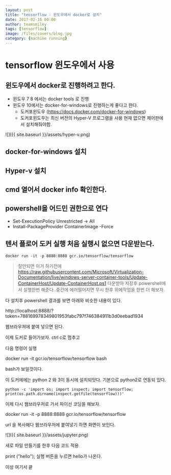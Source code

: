 ```yaml
--- 
layout: post 
title: "tensorflow - 윈도우에서 docker로 설치" 
date: 2017-02-16 00:00  
author: teamsmiley 
tags: [tensorflow]
image: /files/covers/blog.jpg
category: {machine running}
---
```


# tensorflow 윈도우에서 사용  

## 윈도우에서 docker로 진행하려고 한다. 

* 윈도우 7 8 에서는 docker tools 로 진행 
* 윈도우 10에서는 docker-for-windows로 진행하는게 좋다고 한다. 
    * 도커포윈도우 (https://docs.docker.com/docker-for-windows)
    * 도커포윈도우는 최신 버전의 Hyper-V 프로그램을 사용 현재 없으면 제어판에서 설치해줘야함. 

![]({{ site.baseurl }}/assets/hyper-v.png)


## docker-for-windows 설치 

## Hyper-v 설치 

## cmd 열어서 docker info  확인한다. 

## powershell을 어드민 권한으로 연다

* Set-ExecutionPolicy Unrestricted -> All
* Install-PackageProvider ContainerImage -Force 

## 텐서 플로어 도커 실행 처음 실행시 없으면 다운받는다. 
```
docker run -it -p 8888:8888 gcr.io/tensorflow/tensorflow
```

> 잘안되면 이거 하기전에 https://raw.githubusercontent.com/Microsoft/Virtualization-Documentation/live/windows-server-container-tools/Update-ContainerHost/Update-ContainerHost.ps1 다운받아 저장후 powershell에서 실행한번 해준다..중간에 에러떨어지면 무시 한후 위에작업을 한번 더 해보자.

다 설치후 powershell 결과를 보면 아래와 비슷한 내용이 있다. 

http://localhost:8888/?token=788169978349801953fabc797f746384911b3d0eebad1934

웹브라우져에 붙여 넣으면 된다. 

이제 도커로 들어가보자. 
ctrl c로 멈추고 

다음 명령어 실행 

 docker run -it gcr.io/tensorflow/tensorflow bash

bash가 보일것이다.

이 도커에에는 python 2 와 3이 동시에 설치되잇다. 
기본으로 python2로 연동되 있다. 
```
python -c 'import os; import inspect; import tensorflow; print(os.path.dirname(inspect.getfile(tensorflow)))'
```

이제 다시 웹브라우저로 가서 파이선 코딩을 해보자. 

docker run -it -p 8888:8888 gcr.io/tensorflow/tensorflow

url 을 복사해다 웹브라우저에 붙여넣기 하면 화면이 보인다.

![]({{ site.baseurl }}/assets/jupyter.png)

새로 파일 만들기를 한후 
다음 코드 적용

print ("hello");
실행 버튼을 누르면 hello가 나온다.

이상 여기서 끝














